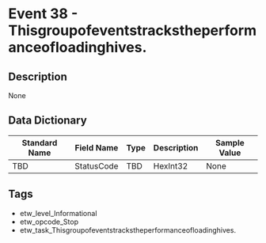 # Event 38 - Thisgroupofeventstrackstheperformanceofloadinghives.

## Description
None

## Data Dictionary
|Standard Name|Field Name|Type|Description|Sample Value|
|---|---|---|---|---|
|TBD|StatusCode|TBD|HexInt32|None|None|

## Tags
* etw_level_Informational
* etw_opcode_Stop
* etw_task_Thisgroupofeventstrackstheperformanceofloadinghives.